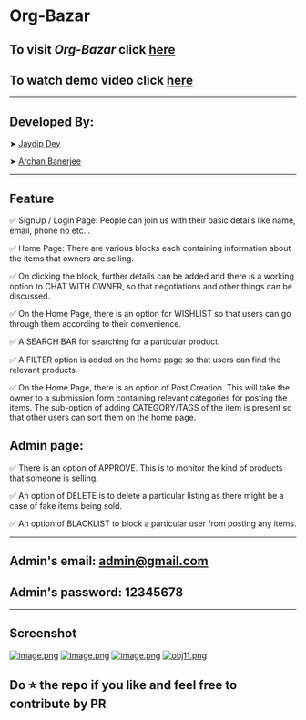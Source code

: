 # **Org-Bazar**
## To visit *Org-Bazar* click [here](https://org-bazar.herokuapp.com/)
## To watch demo video click [here](https://youtu.be/qKTN-udyIOU)

<hr/>

## **Developed By**:
 ➤ [Jaydip Dey](https://github.com/jaydip1235)

 ➤ [Archan Banerjee](https://github.com/ArchanJS)

<hr/>

 ## **Feature**
✅ SignUp / Login Page: People can join us with their basic details like name, email, phone no etc. .

✅ Home Page: There are various blocks each containing
information about the items that owners are selling.

✅ On clicking the block, further details can be added and there is a working option to CHAT WITH OWNER, so that negotiations and
other things can be discussed.

✅ On the Home Page, there is an option for WISHLIST so that
users can go through them according to their convenience.

✅ A SEARCH BAR for searching for a particular product.

✅ A FILTER option is added on the home page so that users can find the relevant products.

✅ On the Home Page, there is an option of Post Creation. This will take the owner to a submission form containing relevant categories for posting the items. The sub-option of adding CATEGORY/TAGS of the item is present so that other users can sort them on the home page.
## Admin page:
✅ There is an option of APPROVE. This is to monitor the kind of products that someone is selling.

✅ An option of DELETE is to delete a particular listing as there might be a case of fake items being sold.

✅ An option of BLACKLIST to block a particular user from posting any items.

<hr/>

## Admin's email: admin@gmail.com
## Admin's password: 12345678

<hr/>


## **Screenshot**
[![image.png](https://i.postimg.cc/jS2kGdXB/image.png)](https://postimg.cc/dhMBCFg9)
[![image.png](https://i.postimg.cc/pV0f3Q6X/image.png)](https://postimg.cc/9z7w792v)
[![image.png](https://i.postimg.cc/d3NqGxTF/image.png)](https://postimg.cc/2LvRDTw9)
[![obj11.png](https://i.postimg.cc/MZRcm7JF/obj11.png)](https://postimg.cc/V5fLYb6q)

## Do ⭐ the repo if you like and feel free to contribute by PR
